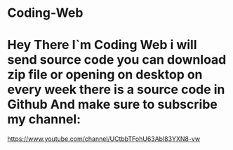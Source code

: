 # Coding-Web
# Hey There I`m Coding Web i will send source code you can download zip file or opening on desktop on every week there is a source code in Github And make sure to subscribe my channel:
https://www.youtube.com/channel/UCtbbTFohU63Abl83YXN8-vw
